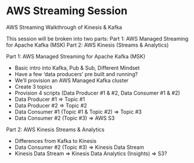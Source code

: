 # AWS Streaming Session
AWS Streaming Walkthrough of Kinesis &amp; Kafka

This session will be broken into two parts:
Part 1: AWS Managed Streaming for Apache Kafka (MSK)
Part 2: AWS Kinesis (Streams & Analytics)


Part 1: AWS Managed Streaming for Apache Kafka (MSK)
- Basic intro into Kafka, Pub & Sub, Different Mindset
- Have a few ‘data producers’ pre built and running?
- We’ll provision an AWS Managed Kafka cluster
- Create 3 topics
- Provision 4 scripts (Data Producer #1 & #2, Data Consumer #1 & #2)
- Data Producer #1 => Topic #1
- Data Producer #2 => Topic #2
- Data Consumer #1 (Topic #1 & Topic #2) => Topic #3
- Data Consumer #2 (Topic #3) => AWS S3


Part 2: AWS Kinesis Streams & Analytics
- Differences from Kafka to Kinesis
- Data Consumer #2 (Topic #3) => Kinesis Data Stream
- Kinesis Data Stream => Kinesis Data Analytics (Insights) => S3?
